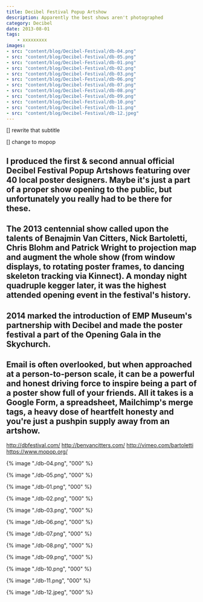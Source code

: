 ```yaml
---
title: Decibel Festival Popup Artshow
description: Apparently the best shows aren't photographed
category: Decibel
date: 2013-08-01
tags: 
    - xxxxxxxxx
images: 
- src: "content/blog/Decibel-Festival/db-04.png"
- src: "content/blog/Decibel-Festival/db-05.png"
- src: "content/blog/Decibel-Festival/db-01.png"
- src: "content/blog/Decibel-Festival/db-02.png"
- src: "content/blog/Decibel-Festival/db-03.png"
- src: "content/blog/Decibel-Festival/db-06.png"
- src: "content/blog/Decibel-Festival/db-07.png"
- src: "content/blog/Decibel-Festival/db-08.png"
- src: "content/blog/Decibel-Festival/db-09.png"
- src: "content/blog/Decibel-Festival/db-10.png"
- src: "content/blog/Decibel-Festival/db-11.png"
- src: "content/blog/Decibel-Festival/db-12.jpeg"
---
```


[] rewrite that subtitle

[] change to mopop

I produced the first & second annual official Decibel Festival Popup Artshows featuring over 40 local poster designers. Maybe it's just a part of a proper show opening to the public, but unfortunately you really had to be there for these. 
-
The 2013 centennial show called upon the talents of Benajmin Van Citters, Nick Bartoletti, Chris Blohm and Patrick Wright to projection map and augment the whole show (from window displays, to rotating poster frames, to dancing skeleton tracking via Kinnect). A monday night quadruple kegger later, it was the highest attended opening event in the festival's history.
-
2014 marked the introduction of EMP Museum's partnership with Decibel and made the poster festival a part of the Opening Gala in the Skychurch. 
-
Email is often overlooked, but when approached at a person-to-person scale, it can be a powerful and honest driving force to inspire being a part of a poster show full of your friends. All it takes is a Google Form, a spreadsheet, Mailchimp's merge tags, a heavy dose of heartfelt honesty and you're just a pushpin supply away from an artshow. 
- 

http://dbfestival.com/
http://benvancitters.com/
http://vimeo.com/bartoletti
https://www.mopop.org/


<div class="two-column">

{% image "./db-04.png", "000" %}

{% image "./db-05.png", "000" %}

{% image "./db-01.png", "000" %}

{% image "./db-02.png", "000" %}

{% image "./db-03.png", "000" %}

{% image "./db-06.png", "000" %}

{% image "./db-07.png", "000" %}

{% image "./db-08.png", "000" %}

{% image "./db-09.png", "000" %}

{% image "./db-10.png", "000" %}

{% image "./db-11.png", "000" %}

{% image "./db-12.jpeg", "000" %}

</div>